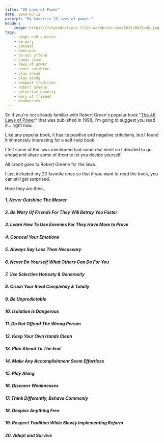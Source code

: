 ```yaml
---
title: "20 Laws of Power"
date: 2014-03-12
excerpt: "My favorite 20 laws of power."
header:
    image: https://fvcproductions.files.wordpress.com/2014/03/book.jpg
tags:
    - adapt and survive
    - be wary
    - conceal
    - emotions
    - do not offend
    - hands clean
    - laws of power
    - never outshine
    - plan ahead
    - play along
    - respect tradition
    - robert greene
    - selective honesty
    - wary of friends
    - weaknesses
---
```


So if you're not already familiar with Robert Green's popular book "[The
48 Laws of
Power](https://en.wikipedia.org/wiki/The_48_Laws_of_Power "48 Laws of Power - Wiki")"
that was published in 1998, I'm going to suggest you read it… right now.

Like any popular book, it has its positive and negative criticisms, but
I found it immensely interesting for a self-help book.

I felt some of the laws mentioned had some real merit so I decided to go
ahead and share some of them to let you decide yourself.

All credit goes to Robert Greene for the laws.

I just included my 20 favorite ones so that if you want to read the
book, you can still get surprised.

Here they are then…

##### 1. Never Outshine The Master

##### 2. Be Wary Of Friends For They Will Betray You Faster

##### 3. Learn How To Use Enemies For They Have More to Prove

##### 4. Conceal Your Emotions

##### 5. Always Say Less Than Necessary

##### 6. Never Do Yourself What Others Can Do For You

##### 7. Use Selective Honesty & Generosity

##### 8. Crush Your Rival Completely & Totally

##### 9. Be Unpredictable

##### 10. Isolation is Dangerous

##### 11. Do Not Offend The Wrong Person

##### 12. Keep Your Own Hands Clean

##### 13. Plan Ahead To The End

##### 14. Make Any Accomplishment Seem Effortless

##### 15. Play Along

##### 16. Discover Weaknesses

##### 17. Think Differently, Behave Commonly

##### 18. Despise Anything Free

##### 19. Respect Tradition While Slowly Implementing Reform

##### 20. Adapt and Survive
